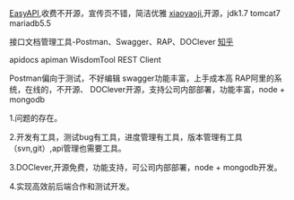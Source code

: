 [EasyAPI](https://www.easyapi.com/),收费不开源，宣传页不错，简洁优雅
[xiaoyaoji](http://www.xiaoyaoji.cn/),开源，jdk1.7 tomcat7 mariadb5.5

接口文档管理工具-Postman、Swagger、RAP、DOClever
[知乎](https://zhuanlan.zhihu.com/p/30266849)

apidocs
apiman
WisdomTool REST Client

Postman偏向于测试，不好编辑
swagger功能丰富，上手成本高
RAP阿里的系统，在线的，不开源、
DOClever开源，支持公司内部部署，功能丰富，node + mongodb




1.问题的存在。

2.开发有工具，测试bug有工具，进度管理有工具，版本管理有工具（svn,git）,api管理也需要工具。

3.DOClever,开源免费，功能支持，可公司内部部署，node + mongodb开发。

4.实现高效前后端合作和测试开发。